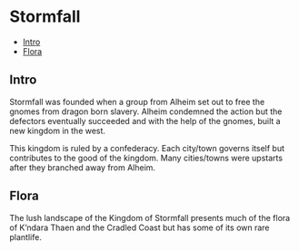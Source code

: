 # Stormfall <!-- omit in toc -->

- [Intro](#Intro)
- [Flora](#Flora)

## Intro

Stormfall was founded when a group from Alheim set out to free the gnomes from dragon born slavery. Alheim condemned the action but the defectors eventually succeeded and with the help of the gnomes, built a new kingdom in the west.

This kingdom is ruled by a confederacy. Each city/town governs itself but contributes to the good of the kingdom. Many cities/towns were upstarts after they branched away from Alheim.

## Flora

The lush landscape of the Kingdom of Stormfall presents much of the flora of K’ndara Thaen and the Cradled Coast but has some of its own rare plantlife.
